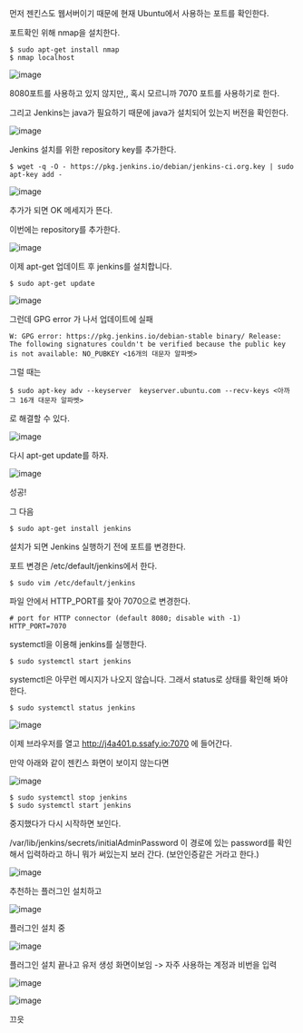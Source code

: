 먼저 젠킨스도 웹서버이기 때문에 현재 Ubuntu에서 사용하는 포트를 확인한다.

포트확인 위해 nmap을 설치한다.

```
$ sudo apt-get install nmap
$ nmap localhost
```

![image](https://user-images.githubusercontent.com/43662673/112255119-f5b90280-8ca4-11eb-9b67-915ad8294efc.png)

8080포트를 사용하고 있지 않지만,, 혹시 모르니까 7070 포트를 사용하기로 한다.

그리고 Jenkins는 java가 필요하기 때문에 java가 설치되어 있는지 버전을 확인한다.

![image](https://user-images.githubusercontent.com/43662673/112255210-1f722980-8ca5-11eb-99b6-9c08da356878.png)



Jenkins 설치를 위한 repository key를 추가한다.

```
$ wget -q -O - https://pkg.jenkins.io/debian/jenkins-ci.org.key | sudo apt-key add -
```

![image](https://user-images.githubusercontent.com/43662673/112255325-47fa2380-8ca5-11eb-81e7-30dd5d166364.png)

추가가 되면 OK 메세지가 뜬다.

이번에는 repository를 추가한다.

![image](https://user-images.githubusercontent.com/43662673/112255375-65c78880-8ca5-11eb-8dbe-befafeb6443d.png)

이제 apt-get 업데이트 후 jenkins를 설치합니다.

```
$ sudo apt-get update
```

![image](https://user-images.githubusercontent.com/43662673/112255528-b9d26d00-8ca5-11eb-9b9c-cef5c199960d.png)

그런데 GPG error 가 나서 업데이트에 실패

```
W: GPG error: https://pkg.jenkins.io/debian-stable binary/ Release: The following signatures couldn't be verified because the public key is not available: NO_PUBKEY <16개의 대문자 알파벳>
```

그럴 때는 

```
$ sudo apt-key adv --keyserver  keyserver.ubuntu.com --recv-keys <아까 그 16개 대문자 알파벳>
```

로 해결할 수 있다.

![image](https://user-images.githubusercontent.com/43662673/112255604-e1293a00-8ca5-11eb-891c-2fdf919bedc5.png)



다시 apt-get update를 하자.

![image](https://user-images.githubusercontent.com/43662673/112255671-05851680-8ca6-11eb-9233-9049e0f266d3.png)

성공!

그 다음

```
$ sudo apt-get install jenkins
```

설치가 되면 Jenkins 실행하기 전에 포트를 변경한다.

포트 변경은 /etc/default/jenkins에서 한다.

```
$ sudo vim /etc/default/jenkins 
```

파일 안에서 HTTP_PORT를 찾아 7070으로 변경한다.

```
# port for HTTP connector (default 8080; disable with -1)
HTTP_PORT=7070
```

systemctl을 이용해 jenkins를 실행한다.

```
$ sudo systemctl start jenkins
```

systemctl은 아무런 메시지가 나오지 않습니다. 그래서 status로 상태를 확인해 봐야 한다.

```
$ sudo systemctl status jenkins
```

![image](https://user-images.githubusercontent.com/43662673/112257172-c5bf2e80-8ca7-11eb-9c61-464a7a105968.png)



이제 브라우저를 열고 http://j4a401.p.ssafy.io:7070 에 들어간다.

만약 아래와 같이 젠킨스 화면이 보이지 않는다면

![image](https://user-images.githubusercontent.com/43662673/112257479-42eaa380-8ca8-11eb-94ba-a0d7a7bad7b5.png)

```
$ sudo systemctl stop jenkins
$ sudo systemctl start jenkins
```

중지했다가 다시 시작하면 보인다.



/var/lib/jenkins/secrets/initialAdminPassword 이 경로에 있는 password를 확인해서 입력하라고 하니 뭐가 써있는지 보러 간다. (보안인증같은 거라고 한다.)

![image](https://user-images.githubusercontent.com/43662673/112257761-aaa0ee80-8ca8-11eb-8bb7-52494639fe36.png)



추천하는 플러그인 설치하고

![image](https://user-images.githubusercontent.com/43662673/112257788-b7254700-8ca8-11eb-99ec-3e285c43790f.png)

플러그인 설치 중

![image](https://user-images.githubusercontent.com/43662673/112257831-c7d5bd00-8ca8-11eb-8964-6f6ade500372.png)

플러그인 설치 끝나고 유저 생성 화면이보임 -> 자주 사용하는 계정과 비번을 입력

![image](https://user-images.githubusercontent.com/43662673/112258772-66165280-8caa-11eb-8a6f-dade321c27a9.png)

![image](https://user-images.githubusercontent.com/43662673/112258886-a1b11c80-8caa-11eb-92a5-7a586a0871bf.png)

끄읏